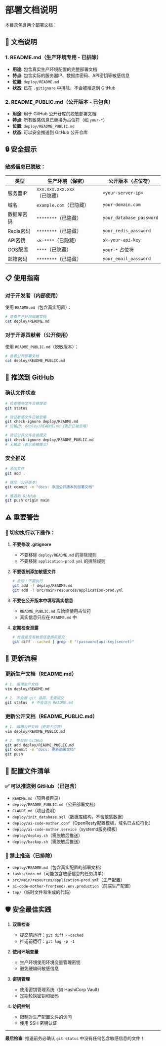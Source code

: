 # 部署文档说明

本目录包含两个部署文档：

## 📄 文档说明

### 1. README.md（生产环境专用 - 已排除）
- **用途**: 包含真实生产环境配置的完整部署文档
- **特点**: 包含实际的服务器IP、数据库密码、API密钥等敏感信息
- **位置**: `deploy/README.md`
- **状态**: 已在 `.gitignore` 中排除，不会被推送到 GitHub

### 2. README_PUBLIC.md（公开版本 - 已包含）
- **用途**: 用于 GitHub 公开仓库的脱敏部署文档
- **特点**: 所有敏感信息已替换为占位符（如 `your-*`）
- **位置**: `deploy/README_PUBLIC.md`
- **状态**: 可以安全推送到 GitHub 公开仓库

## 🔒 安全提示

### 敏感信息已脱敏：

| 类型 | 生产环境（保密） | 公开版本（占位符） |
|------|----------------|------------------|
| 服务器IP | `xxx.xxx.xxx.xxx`（已隐藏） | `<your-server-ip>` |
| 域名 | `example.com`（已隐藏） | `your-domain.com` |
| 数据库密码 | `********`（已隐藏） | `your_database_password` |
| Redis密码 | `********`（已隐藏） | `your_redis_password` |
| API密钥 | `sk-****`（已隐藏） | `sk-your-api-key` |
| COS配置 | `****`（已隐藏） | `your-*` 占位符 |
| 邮箱密码 | `********`（已隐藏） | `your_email_password` |

## 📋 使用指南

### 对于开发者（内部使用）
使用 `README.md`（包含真实配置）：
```bash
# 查看生产环境部署文档
cat deploy/README.md
```

### 对于开源贡献者（公开使用）
使用 `README_PUBLIC.md`（脱敏版本）：
```bash
# 查看公开部署文档
cat deploy/README_PUBLIC.md
```

## 🚀 推送到 GitHub

### 确认文件状态
```bash
# 检查哪些文件会被提交
git status

# 验证敏感文件已被忽略
git check-ignore deploy/README.md
# 应输出: deploy/README.md（表示已被忽略）

# 验证公开文件会被提交
git check-ignore deploy/README_PUBLIC.md
# 无输出（表示会被提交）
```

### 安全推送
```bash
# 添加文件
git add .

# 提交（公开版本）
git commit -m "docs: 添加公开版本的部署文档"

# 推送到 GitHub
git push origin main
```

## ⚠️ 重要警告

### 🚫 切勿执行以下操作：

1. **不要修改 .gitignore**
   - 不要移除 `deploy/README.md` 的排除规则
   - 不要移除 `application-prod.yml` 的排除规则

2. **不要强制添加敏感文件**
   ```bash
   # 危险！不要执行
   git add -f deploy/README.md
   git add -f src/main/resources/application-prod.yml
   ```

3. **不要在公开版本中填写真实信息**
   - `README_PUBLIC.md` 应始终使用占位符
   - 真实信息只应在 `README.md` 中

4. **定期检查泄露**
   ```bash
   # 检查是否有敏感信息即将提交
   git diff --cached | grep -E "(password|api-key|secret)"
   ```

## 🔄 更新流程

### 更新生产文档（README.md）
```bash
# 1. 编辑生产文档
vim deploy/README.md

# 2. 不会被 git 追踪，无需提交
git status  # 不会显示 README.md
```

### 更新公开文档（README_PUBLIC.md）
```bash
# 1. 编辑公开文档（使用占位符）
vim deploy/README_PUBLIC.md

# 2. 提交到 GitHub
git add deploy/README_PUBLIC.md
git commit -m "docs: 更新部署文档"
git push
```

## 📝 配置文件清单

### ✅ 可以推送到 GitHub（已包含）
- `README.md`（项目根目录）
- `deploy/README_PUBLIC.md`（公开部署文档）
- `CLAUDE.md`（项目说明）
- `deploy/init_database.sql`（数据库结构，不含敏感数据）
- `deploy/ai-code-mother.conf`（OpenResty配置模板，域名已占位符化）
- `deploy/ai-code-mother.service`（systemd服务模板）
- `deploy/deploy.sh`（需脱敏后推送）
- `deploy/backup.sh`（需脱敏后推送）

### 🚫 禁止推送（已排除）
- `deploy/README.md`（包含真实配置的部署文档）
- `tasks/todo.md`（可能包含敏感信息的任务清单）
- `src/main/resources/application-prod.yml`（生产配置）
- `ai-code-mother-frontend/.env.production`（前端生产配置）
- `tmp/`（临时文件和生成的代码）

## 🛡️ 安全最佳实践

1. **双重检查**
   - 提交前运行：`git diff --cached`
   - 推送前运行：`git log -p -1`

2. **使用环境变量**
   - 生产环境使用环境变量管理密钥
   - 避免硬编码敏感信息

3. **密钥管理**
   - 使用密钥管理系统（如 HashiCorp Vault）
   - 定期轮换密钥和密码

4. **访问控制**
   - 限制对生产配置文件的访问
   - 使用 SSH 密钥认证

---

**最后检查**: 推送前务必确认 `git status` 中没有任何包含敏感信息的文件！
